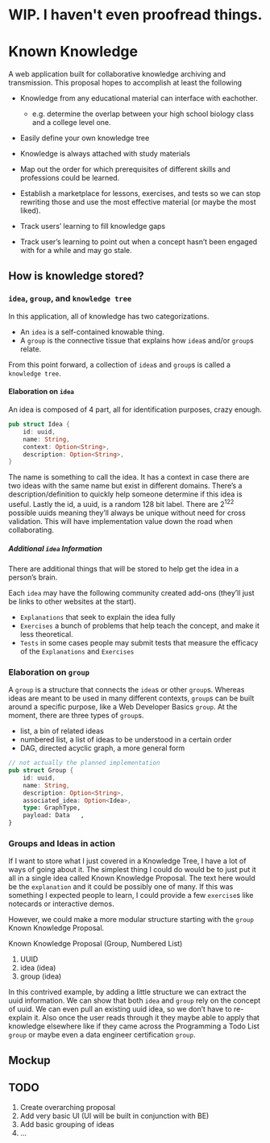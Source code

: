 # WIP. I haven't even proofread things. 
 
# Known Knowledge

A web application built for collaborative knowledge archiving and transmission. This proposal hopes to accomplish at least the following

* Knowledge from any educational material can interface with eachother.
	* e.g. determine the overlap between your high school biology class and a college level one. 

* Easily define your own knowledge tree 

* Knowledge is always attached with study materials

* Map out the order for which prerequisites of different skills and professions could be learned.

* Establish a marketplace for lessons, exercises, and tests so we can stop rewriting those and use the most effective material (or maybe the most liked).

* Track users’ learning to fill knowledge gaps

* Track user’s learning to point out when a concept hasn’t been engaged with for a while and may go stale. 



## How is knowledge stored?

### `idea`, `group`, and `knowledge tree`

In this application, all of knowledge has two categorizations.

* An `idea` is a self-contained knowable thing.
* A `group` is the connective tissue that explains how `idea`s and/or `group`s relate.

From this point forward, a collection of `idea`s and `group`s is called a `knowledge tree`.

#### Elaboration on `idea`

An idea is composed of 4 part, all for identification purposes, crazy enough.

```Rust
pub struct Idea {
	id: uuid,
	name: String,
	context: Option<String>,
	description: Option<String>,
}
```

The name is something to call the idea. It has a context in case there are two ideas with the same name but exist in different domains. There’s a description/definition to quickly help someone determine if this idea is useful. Lastly the id, a uuid, is a random 128 bit label. There are $2^122$ possible uuids meaning they’ll always be unique without need for cross validation. This will have implementation value down the road when collaborating. 

##### Additional `idea` Information 

There are additional things that will be stored to help get the idea in a person’s brain.

Each `idea` may have the following community created add-ons (they’ll just be links to other websites at the start).
* `Explanations` that seek to explain the idea fully
* `Exercises` a bunch of problems that help teach the concept, and make it less theoretical.
* `Tests` in some cases people may submit tests that measure the efficacy of the `Explanations` and `Exercises` 





### Elaboration on `group`

A `group` is a structure that connects the `idea`s or other `group`s. Whereas ideas are meant to be used in many different contexts, `group`s can be built around a specific purpose, like a Web Developer Basics `group`. At the moment, there are three types of `group`s.

* list, a bin of related ideas
* numbered list, a list of ideas to be understood in a certain order
* DAG, directed acyclic graph, a more general form 


```Rust
// not actually the planned implementation
pub struct Group {
	id: uuid,
	name: String,
	description: Option<String>,
	associated_idea: Option<Idea>,
	type: GraphType,
	payload: Data	,
}
```

### Groups and Ideas in action

If I want to store what I just covered in a Knowledge Tree, I have a lot of ways of going about it. The simplest thing I could do would be to just put it all in a single idea called Known Knowledge Proposal. The text here would be the `explanation` and it could be possibly one of many. If this was something I expected people to learn, I could provide a few `exercise`s like notecards or interactive demos.

However, we could make a more modular structure starting with the `group` Known Knowledge Proposal.

Known Knowledge Proposal (Group, Numbered List)
1. UUID
2. idea (idea)
3. group (idea)
			
In this contrived example, by adding a little structure we can extract the uuid information. We can show that both `idea` and `group` rely on the concept of uuid. We can even pull an existing uuid idea, so we don’t have to re-explain it. Also once the user reads through it they maybe able to apply that knowledge elsewhere like if they came across the Programming a Todo List `group` or maybe even a data engineer certification `group`. 

## Mockup

## TODO

1. Create overarching proposal
2. Add very basic UI (UI will be built in conjunction with BE)
3. Add basic grouping of ideas
4. ...

